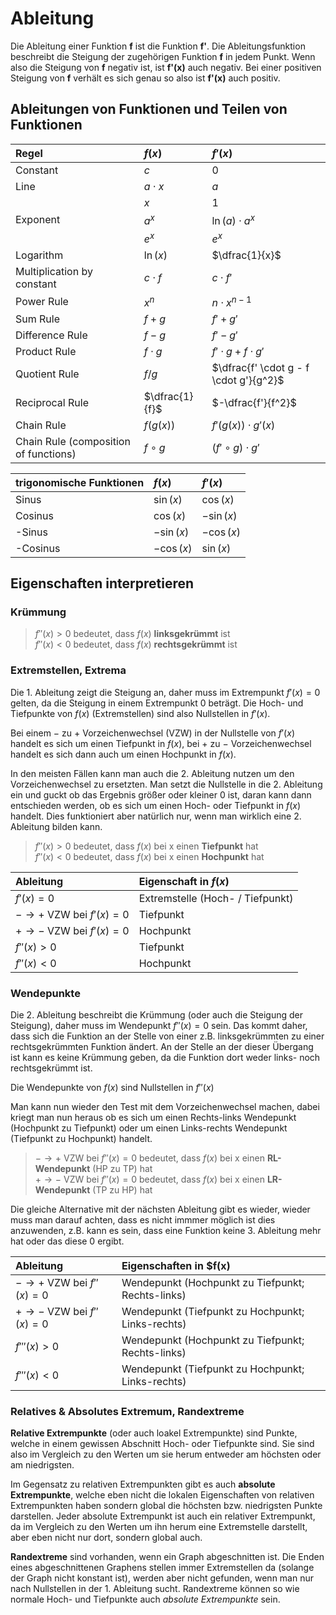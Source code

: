 # Ableitung

Die Ableitung einer Funktion **f** ist die Funktion **f'**. Die Ableitungsfunktion beschreibt die Steigung der zugehörigen Funktion **f** in jedem Punkt.
Wenn also die Steigung von **f** negativ ist, ist **f'(x)** auch negativ. Bei einer positiven Steigung von **f** verhält es sich genau so also ist **f'(x)** auch positiv.

## Ableitungen von Funktionen und Teilen von Funktionen

| Regel | $f(x)$ | $f'(x)$ |
| :---- | :----- | :------ |
| Constant | $c$ | $0$ |
| Line | $a \cdot x$ | $a$ |
|  | $x$ | $1$ |
| Exponent | $a^x$ | $\ln(a) \cdot a^x$ |
|  | $e^x$ | $e^x$ |
| Logarithm | $\ln(x)$ | $\dfrac{1}{x}$ |
| Multiplication by constant | $c \cdot f$ | $c \cdot f'$ |
| Power Rule | $x^n$ | $n \cdot x^{n-1}$ |
| Sum Rule | $f + g$ | $f' + g'$ |
| Difference Rule | $f - g$ | $f' - g'$ |
| Product Rule | $f \cdot g$ | $f' \cdot g + f \cdot g'$ |
| Quotient Rule | $f / g$ | $\dfrac{f' \cdot g - f \cdot g'}{g^2}$ |
| Reciprocal Rule | $\dfrac{1}{f}$ | $-\dfrac{f'}{f^2}$ |
| Chain Rule | $f(g(x))$ | $f'(g(x)) \cdot g'(x)$ |
| Chain Rule (composition of functions) | $f \circ g$ | $(f' \circ g) \cdot g'$ |

| trigonomische Funktionen | $f(x)$ | $f'(x)$ |
| :----------- | :----- | :------ |
| Sinus | $\sin(x)$ | $\cos(x)$ |
| Cosinus | $\cos(x)$ | $-\sin(x)$ |
| -Sinus | $-\sin(x)$ | $-\cos(x)$ |
| -Cosinus | $-\cos(x)$ | $\sin(x)$ |

## Eigenschaften interpretieren

### Krümmung

> $f''(x) > 0$ bedeutet, dass $f(x)$ **linksgekrümmt** ist<br />
> $f''(x) < 0$ bedeutet, dass $f(x)$ **rechtsgekrümmt** ist

### Extremstellen, Extrema

Die 1. Ableitung zeigt die Steigung an, daher muss im Extrempunkt $f'(x) = 0$ gelten, da die Steigung in einem Extrempunkt 0 beträgt. Die Hoch- und Tiefpunkte von $f(x)$ (Extremstellen) sind also Nullstellen in $f'(x)$.

Bei einem $-$ zu $+$ Vorzeichenwechsel (VZW) in der Nullstelle von $f'(x)$ handelt es sich um einen Tiefpunkt in $f(x)$, bei $+$ zu $-$ Vorzeichenwechsel handelt es sich dann auch um einen Hochpunkt in $f(x)$.

In den meisten Fällen kann man auch die 2. Ableitung nutzen um den Vorzeichenwechsel zu ersetzten. Man setzt die Nullstelle in die 2. Ableitung ein und guckt ob das Ergebnis größer oder kleiner 0 ist, daran kann dann entschieden werden, ob es sich um einen Hoch- oder Tiefpunkt in $f(x)$ handelt. Dies funktioniert aber natürlich nur, wenn man wirklich eine 2. Ableitung bilden kann.

> $f''(x) > 0$ bedeutet, dass $f(x)$ bei x einen **Tiefpunkt** hat<br />
> $f''(x) < 0$ bedeutet, dass $f(x)$ bei x einen **Hochpunkt** hat

| Ableitung | Eigenschaft in $f(x)$ |
| :------------- | :------------- |
| $f'(x) = 0$ | Extremstelle (Hoch- / Tiefpunkt) |
| $- \rightarrow +$ VZW bei $f'(x) = 0$ | Tiefpunkt |
| $+ \rightarrow -$ VZW bei $f'(x) = 0$ | Hochpunkt |
| $f''(x) > 0$ | Tiefpunkt |
| $f''(x) < 0$ | Hochpunkt |

### Wendepunkte

Die 2. Ableitung beschreibt die Krümmung (oder auch die Steigung der Steigung), daher muss im Wendepunkt $f''(x) = 0$ sein. Das kommt daher, dass sich die Funktion an der Stelle von einer z.B. linksgekrümmten zu einer rechtsgekrümmten Funktion ändert. An der Stelle an der dieser Übergang ist kann es keine Krümmung geben, da die Funktion dort weder links- noch rechtsgekrümmt ist.

Die Wendepunkte von $f(x)$ sind Nullstellen in $f''(x)$

Man kann nun wieder den Test mit dem Vorzeichenwechsel machen, dabei kriegt man nun heraus ob es sich um einen Rechts-links Wendepunkt (Hochpunkt zu Tiefpunkt) oder um einen Links-rechts Wendepunkt (Tiefpunkt zu Hochpunkt) handelt.

> $- \rightarrow +$ VZW bei $f''(x) = 0$ bedeutet, dass $f(x)$ bei x einen **RL-Wendepunkt** (HP zu TP) hat<br />
> $+ \rightarrow -$ VZW bei $f''(x) = 0$ bedeutet, dass $f(x)$ bei x einen **LR-Wendepunkt** (TP zu HP) hat

Die gleiche Alternative mit der nächsten Ableitung gibt es wieder, wieder muss man darauf achten, dass es nicht immmer möglich ist dies anzuwenden, z.B. kann es sein, dass eine Funktion keine 3. Ableitung mehr hat oder das diese 0 ergibt.

| Ableitung | Eigenschaften in $f(x) |
| :------------- | :------------- |
| $- \rightarrow +$ VZW bei $f''(x) = 0$ | Wendepunkt (Hochpunkt zu Tiefpunkt; Rechts-links) |
| $+ \rightarrow -$ VZW bei $f''(x) = 0$ | Wendepunkt (Tiefpunkt zu Hochpunkt; Links-rechts) |
| $f'''(x) > 0$ | Wendepunkt (Hochpunkt zu Tiefpunkt; Rechts-links) |
| $f'''(x) < 0$ | Wendepunkt (Tiefpunkt zu Hochpunkt; Links-rechts) |

### Relatives & Absolutes Extremum, Randextreme

**Relative Extrempunkte** (oder auch loakel Extrempunkte) sind Punkte, welche in einem gewissen Abschnitt Hoch- oder Tiefpunkte sind. Sie sind also im Vergleich zu den Werten um sie herum entweder am höchsten oder am niedrigsten.

Im Gegensatz zu relativen Extrempunkten gibt es auch **absolute Extrempunkte**, welche eben nicht die lokalen Eigenschaften von relativen Extrempunkten haben sondern global die höchsten bzw. niedrigsten Punkte darstellen. Jeder absolute Extrempunkt ist auch ein relativer Extrempunkt, da im Vergleich zu den Werten um ihn herum eine Extremstelle darstellt, aber eben nicht nur dort, sondern global auch.

**Randextreme** sind vorhanden, wenn ein Graph abgeschnitten ist. Die Enden eines abgeschnittenen Graphens stellen immer Extremstellen da (solange der Graph nicht konstant ist), werden aber nicht gefunden, wenn man nur nach Nullstellen in der 1. Ableitung sucht. Randextreme können so wie normale Hoch- und Tiefpunkte auch *absolute Extrempunkte* sein.
